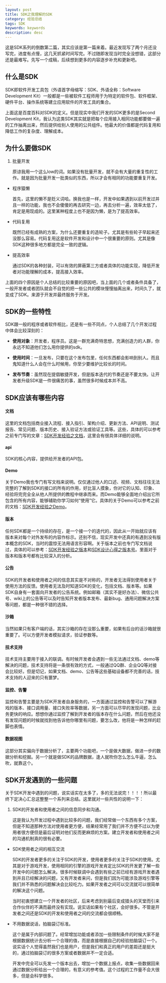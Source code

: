 ```yaml
---
layout: post
title: SDK之我理解的SDK
category: 经验总结
tags: SDK
keywords: keywords
description: desc
---
```


这是SDK系列的倒数第二篇，其实应该是第一篇来着。最近发现写了两个月还没写完，进度有点慢，这几天抓紧时间写完。不过随即发现当时完全没想错，这部分还是最难写。先写一个成稿，后续想到更多的内容逐步补充和更新吧。

## 什么是SDK

SDK即软件开发工具包（外语首字母缩写：SDK、外语全称：Software Development Kit）一般都是一些被软件工程师用于为特定的软件包、软件框架、硬件平台、操作系统等建立应用软件的开发工具的集合。

​上面这是百度百科对SDK的定义。但是现实中我们开发的SDK更多的是Second Development Kit，我认为这类SDK其实就是把每个应用接入相同功能都要做一遍的工作抽离出来，然后提供给别人使用的公共组件。他最大的价值都是代码复用和降低工作的复杂度、理解成本。

## 为什么要做SDK

1. 批量开发

	原谅我用一个这么low的词。如果没有批量开发，就不会有大量的重复性的工作。就是因为批量开发一批类似的东西，所以才会有相同的功能要重复开发。
	
- 程序猿懒

	首先，这里的懒不是贬义词哈。换我也是一样，开发中如果遇到以前开发过并且一样的功能，我也不会傻傻的再去研究一边，再去分析一遍，效率太低了，肯定是用现成的。这里某种程度上也不是因为懒，是为了提高效率。

- 代码复用

	既然已经有成熟的方案，为什么还要重复的造轮子。尤其是有些轮子早起来还没那么容易。代码复用这是软件开发和设计中一个很重要的原则。尤其是像SDK这种很多地方都是完全一致的逻辑。
	
- 提高效率

	通过SDK的各种封装，可以有效的屏蔽第三方或者具体的功能实现，降低开发者对功能理解的成本，提高接入效率。

上面的四个原因是个人总结的比较重要的原因吧，当上面的几个或者条件具备了，一般开发者或者团队就会不自觉的把一些公共的模块慢慢抽离出来，时间久了，就变成了SDK。来源于开发并最终服务于开发。

## SDK的一些特性

SDK跟一般的程序或者软件相比，还是有一些不同点，个人总结了几个开发过程中体会比较深刻的：

- **使用对象**：开发者，程序员。这是一群充满奇特思想，充满创造力的人群，你永远不知道他们怎么用你提供的sdk。

- **使用时间**：一旦发布，只要在这个发布包里，任何东西都会影响到别人。而且鬼知道什么人会在什么时候用，你至少要维护比较长的时间。

- **发布节奏**：虽然现在提倡敏捷开发，但是版本迭代的节奏还是不要太快。让开发者升级SDK是一件很痛苦的事，虽然很多时候成本并不高。

## SDK应该有哪些内容

#### 文档

这里的文档包括商业接入流程、接入指引、架构介绍、更新方法、API说明、测试报告、常见问题、版本历史、接入验证方法或验证工具等。这些，具体的可以参考之前专门写的文章：[SDK开发经验之文档](https://blog.bihe0832.com/SDK_experience_document.html)，这里会有很具体详细的说明。

#### api

SDK的核心内容，提供给开发者的API包。

#### Demo 

关于Demo我也专门有写文档来说明。仅仅通过他人的口述、视频、文档往往无法完整的了解到SDK的接口的所有的作用，好比盲人摸象，你对它的认知、印象、经验将完完全全从他人所提供的教程中继承而来。而Demo能够全面地介绍出它所包含的所有内容，能够辅助你学习如何“使用”它。具体的关于Demo可以参考之前的文档：[SDK开发经验之Demo](https://blog.bihe0832.com/SDK_experience_Demo.html)。

#### 版本

任何SDK都是一个持续的存在，是一个接一个的迭代的，因此从一开始就应该有版本来对每个对外发布的内容作标示。还别不信，现实开发中还真的有遇到没有版本概念的SDK，当时的震惊无法用语言形容啊。关于版本之前也专门写文档说过，具体的可以参考：[SDK开发经验之版本](https://blog.bihe0832.com/SDK_experience_version.html)和[SDK设计心得之版本号](https://blog.bihe0832.com/SDK_design_versioncode.html)。里面对于版本和版本号都有比较深入的分析。

#### 公告

SDK的开发者和使用者之间的信息其实是不对称的，开发者无法得到使用者关于使用方法的反馈。使用者无法及时知道SDK的变化，包括文档、版本等。如果SDK自身有一套面向开发者的公告系统。例如邮箱（其实不是好办法）、微信公共号、wiki上的公告等可以及时告知开发者版本发布、最新bug、通用问题解决方案等问题，都是一种很不错的选择。

#### 沙箱

当然如果只有客户端的话，其实沙箱的存在没那么重要，如果有后台的话沙箱就很重要了。可以方便开发者模拟请求，验证参数等。

#### 技术支持

技术支持主要用于接入的联调。有时候开发者会遇到一些无法通过文档、demo等解决的问题，技术支持将是一条很有效的方式，一般通过QQ群、企业QQ等对接会比较好。但是切记，如果文档、demo、公告等这些基础设备都不完善的话，技术支持的人迎来的只有噩梦。

#### 监控、告警

监控和告警主要是为SDK开发者自身服务的，一方面通过监控和告警可以了解游戏的版本、接口调用量、接口失败率等数据，另一方面可以尽早的发现问题，比业务更快的响应。想想你通过监控了解到开发者的版本存在什么问题，然后在他还没有发现问题的时候就找到他告诉他你哪里有问题，要怎么改，他将是一种怎样的赶脚也表情。

#### 数据视图

这部分其实偏向于数据分析了，主要两个功能吧，一个是做大数据，做进一步的数据分析和挖掘。另一个就是做SDK的品牌数据，逢人就吹你怎么怎么牛逼，怎么吹，就靠这个。

## SDK开发遇到的一些问题

关于SDK开发中遇到的问题，说实话实在太多了，多的无法说完！！！！所以最终下定决心汇总这整整一个系列来总结。这里就对一些共性的说明一下：

1. SDK的开发者和使用者之间的信息同步和沟通。

	这是我认为开发过程中遇到比较多的问题，我们经常做一个东西有多个方案，但是不知道那种方法对使用者更方便，结果经常用了我们并不方便不过以为使用者很方便但是最后证明对他们反而更麻烦的方案。建立开发者和使用者之间的沟通机制真的很有必要。
	
- SDK使用者之间的相互交流

	SDK的开发者更多的关注于SDK的开发，使用者更多的关注于SDK的使用。尤其是对于游戏开发，使用相同的引擎的游戏开发肯定比SDK的开发更了解一些开发中的问题怎么解决。很多时候联调中会遇到有些之前已经有游戏开发者遇到并且已经解决的问题，又有开发者来问，但是我们因为可能涉及游戏引擎等我们并不熟悉的问题解决会比较吃力。如果开发者之间可以交流就可以很简单的解决这个问题。
	
	当时初衷想建立一个开发者的社区，后来考虑到别最后变成猎头的天堂而引来合作伙伴的不满而最终没有实现。说实话如果有个社区，会好很多。不管是开发者之间还是SDK的开发和使用者之间的交流都会很顺畅。
	
- 不用数据说话，拍脑袋订标准。

	这个是属于内部问题了。经常增加功能或者添加一些限制条件的时候大家不是根据数据统计去分析一个合理的值，而是直接根据自己的经验拍脑袋订一个。说实话个人觉得虽然我们也是用户，但是我们和真正的用户的差距还是挺大的，通过拍脑袋订的很多方案或者数据并不一定合适。
	
	开发中完全可以先发一个版本出去，增加一个数据上报点，收集一些数据回来通过数据分析给出一个合理的，有意义的参考值。这个过程的工作量不会大很多，但是会科学很多。



